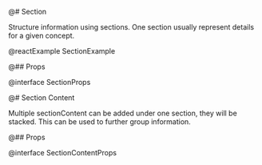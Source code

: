 @# Section

Structure information using sections. One section usually represent details for a given concept.

@reactExample SectionExample

@## Props

@interface SectionProps

@# Section Content

Multiple sectionContent can be added under one section, they will be stacked. This can be used to further group information.

@## Props

@interface SectionContentProps

